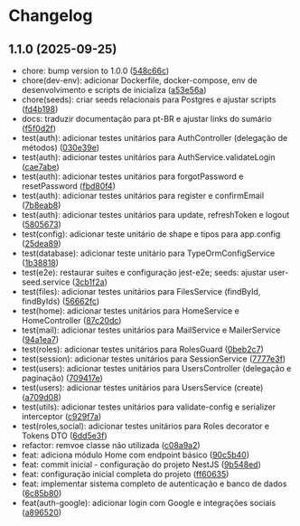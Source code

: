 # Changelog

## 1.1.0 (2025-09-25)

* chore: bump version to 1.0.0 ([548c66c](https://github.com/uisam00/conectar-backend/commit/548c66c))
* chore(dev-env): adicionar Dockerfile, docker-compose, env de desenvolvimento e scripts de inicializa ([a53e56a](https://github.com/uisam00/conectar-backend/commit/a53e56a))
* chore(seeds): criar seeds relacionais para Postgres e ajustar scripts ([fd4b198](https://github.com/uisam00/conectar-backend/commit/fd4b198))
* docs: traduzir documentação para pt-BR e ajustar links do sumário ([f5f0d2f](https://github.com/uisam00/conectar-backend/commit/f5f0d2f))
* test(auth): adicionar testes unitários para AuthController (delegação de métodos) ([030e39e](https://github.com/uisam00/conectar-backend/commit/030e39e))
* test(auth): adicionar testes unitários para AuthService.validateLogin ([cae7abe](https://github.com/uisam00/conectar-backend/commit/cae7abe))
* test(auth): adicionar testes unitários para forgotPassword e resetPassword ([fbd80f4](https://github.com/uisam00/conectar-backend/commit/fbd80f4))
* test(auth): adicionar testes unitários para register e confirmEmail ([7b8eab8](https://github.com/uisam00/conectar-backend/commit/7b8eab8))
* test(auth): adicionar testes unitários para update, refreshToken e logout ([5805673](https://github.com/uisam00/conectar-backend/commit/5805673))
* test(config): adicionar teste unitário de shape e tipos para app.config ([25dea89](https://github.com/uisam00/conectar-backend/commit/25dea89))
* test(database): adicionar teste unitário para TypeOrmConfigService ([1b38818](https://github.com/uisam00/conectar-backend/commit/1b38818))
* test(e2e): restaurar suites e configuração jest-e2e; seeds: ajustar user-seed.service ([3cb1f2a](https://github.com/uisam00/conectar-backend/commit/3cb1f2a))
* test(files): adicionar testes unitários para FilesService (findById, findByIds) ([56662fc](https://github.com/uisam00/conectar-backend/commit/56662fc))
* test(home): adicionar testes unitários para HomeService e HomeController ([87c20dc](https://github.com/uisam00/conectar-backend/commit/87c20dc))
* test(mail): adicionar testes unitários para MailService e MailerService ([94a1ea7](https://github.com/uisam00/conectar-backend/commit/94a1ea7))
* test(roles): adicionar testes unitários para RolesGuard ([0beb2c7](https://github.com/uisam00/conectar-backend/commit/0beb2c7))
* test(session): adicionar testes unitários para SessionService ([7777e3f](https://github.com/uisam00/conectar-backend/commit/7777e3f))
* test(users): adicionar testes unitários para UsersController (delegação e paginação) ([709417e](https://github.com/uisam00/conectar-backend/commit/709417e))
* test(users): adicionar testes unitários para UsersService (create) ([a709d08](https://github.com/uisam00/conectar-backend/commit/a709d08))
* test(utils): adicionar testes unitários para validate-config e serializer interceptor ([c929f7a](https://github.com/uisam00/conectar-backend/commit/c929f7a))
* test(roles,social): adicionar testes unitários para Roles decorator e Tokens DTO ([6dd5e3f](https://github.com/uisam00/conectar-backend/commit/6dd5e3f))
* refactor: remvoe classe não utilizada ([c08a9a2](https://github.com/uisam00/conectar-backend/commit/c08a9a2))
* feat: adiciona módulo Home com endpoint básico ([90c5b40](https://github.com/uisam00/conectar-backend/commit/90c5b40))
* feat: commit inicial - configuração do projeto NestJS ([9b548ed](https://github.com/uisam00/conectar-backend/commit/9b548ed))
* feat: configuração inicial completa do projeto ([ff60635](https://github.com/uisam00/conectar-backend/commit/ff60635))
* feat: implementar sistema completo de autenticação e banco de dados ([6c85b80](https://github.com/uisam00/conectar-backend/commit/6c85b80))
* feat(auth-google): adicionar login com Google e integrações sociais ([a896520](https://github.com/uisam00/conectar-backend/commit/a896520))

